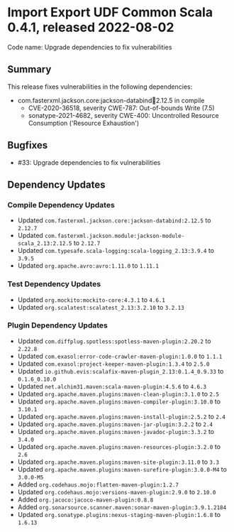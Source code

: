 # Import Export UDF Common Scala 0.4.1, released 2022-08-02

Code name: Upgrade dependencies to fix vulnerabilities

## Summary

This release fixes vulnerabilities in the following dependencies:

* com.fasterxml.jackson.core:jackson-databind:jar:2.12.5 in compile
    * CVE-2020-36518, severity CWE-787: Out-of-bounds Write (7.5)
    * sonatype-2021-4682, severity CWE-400: Uncontrolled Resource Consumption ('Resource Exhaustion')

## Bugfixes

* #33: Upgrade dependencies to fix vulnerabilities

## Dependency Updates

### Compile Dependency Updates

* Updated `com.fasterxml.jackson.core:jackson-databind:2.12.5` to `2.12.7`
* Updated `com.fasterxml.jackson.module:jackson-module-scala_2.13:2.12.5` to `2.12.7`
* Updated `com.typesafe.scala-logging:scala-logging_2.13:3.9.4` to `3.9.5`
* Updated `org.apache.avro:avro:1.11.0` to `1.11.1`

### Test Dependency Updates

* Updated `org.mockito:mockito-core:4.3.1` to `4.6.1`
* Updated `org.scalatest:scalatest_2.13:3.2.10` to `3.2.13`

### Plugin Dependency Updates

* Updated `com.diffplug.spotless:spotless-maven-plugin:2.20.2` to `2.22.8`
* Updated `com.exasol:error-code-crawler-maven-plugin:1.0.0` to `1.1.1`
* Updated `com.exasol:project-keeper-maven-plugin:1.3.4` to `2.5.0`
* Updated `io.github.evis:scalafix-maven-plugin_2.13:0.1.4_0.9.33` to `0.1.6_0.10.0`
* Updated `net.alchim31.maven:scala-maven-plugin:4.5.6` to `4.6.3`
* Updated `org.apache.maven.plugins:maven-clean-plugin:3.1.0` to `2.5`
* Updated `org.apache.maven.plugins:maven-compiler-plugin:3.10.0` to `3.10.1`
* Updated `org.apache.maven.plugins:maven-install-plugin:2.5.2` to `2.4`
* Updated `org.apache.maven.plugins:maven-jar-plugin:3.2.2` to `2.4`
* Updated `org.apache.maven.plugins:maven-javadoc-plugin:3.3.2` to `3.4.0`
* Updated `org.apache.maven.plugins:maven-resources-plugin:3.2.0` to `2.6`
* Updated `org.apache.maven.plugins:maven-site-plugin:3.11.0` to `3.3`
* Updated `org.apache.maven.plugins:maven-surefire-plugin:3.0.0-M4` to `3.0.0-M5`
* Added `org.codehaus.mojo:flatten-maven-plugin:1.2.7`
* Updated `org.codehaus.mojo:versions-maven-plugin:2.9.0` to `2.10.0`
* Added `org.jacoco:jacoco-maven-plugin:0.8.8`
* Added `org.sonarsource.scanner.maven:sonar-maven-plugin:3.9.1.2184`
* Updated `org.sonatype.plugins:nexus-staging-maven-plugin:1.6.8` to `1.6.13`
